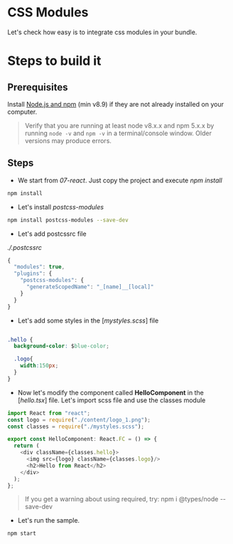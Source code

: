 # CSS Modules

Let's check how easy is to integrate css modules in your bundle.

# Steps to build it

## Prerequisites

Install [Node.js and npm](https://nodejs.org/en/) (min v8.9) if they are not already installed on your computer.

> Verify that you are running at least node v8.x.x and npm 5.x.x by running `node -v` and `npm -v` in a terminal/console window. Older versions may produce errors.

## Steps

- We start from _07-react_. Just copy the project and execute _npm install_

```bash
npm install
```

- Let's install _postcss-modules_

```bash
npm install postcss-modules --save-dev
```

- Let's add postcssrc file

_./.postcssrc_

```javascript
{
  "modules": true,
  "plugins": {
    "postcss-modules": {
      "generateScopedName": "_[name]__[local]"
    }
  }
}
```

- Let's add some styles in the [_mystyles.scss_] file

```css

.hello {
  background-color: $blue-color;

  .logo{
    width:150px;
  }
}
```

- Now let's modify the  component called **HelloComponent** in the [_hello.tsx_] file. Let's import scss file and use the classes module

```javascript
import React from "react";
const logo = require("./content/logo_1.png");
const classes = require("./mystyles.scss");

export const HelloComponent: React.FC = () => {
  return (
    <div className={classes.hello}>
      <img src={logo} className={classes.logo}/>
      <h2>Hello from React</h2>      
    </div>
  );
};
```

> If you get a warning about using required, try: npm i @types/node --save-dev

- Let's run the sample.

```bash
npm start
```
